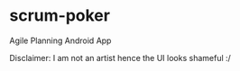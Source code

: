 # scrum-poker
Agile Planning Android App

Disclaimer: I am not an artist hence the UI looks shameful :/

